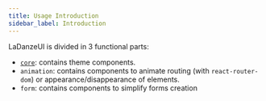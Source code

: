 ```yaml
---
title: Usage Introduction
sidebar_label: Introduction
---
```


LaDanzeUI is divided in 3 functional parts:
* [`core`](core/theme.md): contains theme components.
* `animation`: contains components to animate routing (with `react-router-dom`) or appearance/disappearance of elements.
* `form`: contains components to simplify forms creation